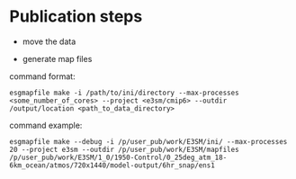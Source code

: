 # Publication steps
* move the data

* generate map files

command format:

`esgmapfile make -i /path/to/ini/directory --max-processes <some_number_of_cores> --project <e3sm/cmip6> --outdir /output/location <path_to_data_directory>`

command example:

`esgmapfile make --debug -i /p/user_pub/work/E3SM/ini/ --max-processes 20 --project e3sm --outdir /p/user_pub/work/E3SM/mapfiles /p/user_pub/work/E3SM/1_0/1950-Control/0_25deg_atm_18-6km_ocean/atmos/720x1440/model-output/6hr_snap/ens1`




